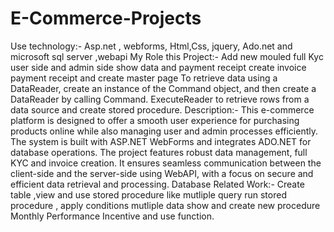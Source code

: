 # E-Commerce-Projects
Use technology:- Asp.net , webforms, Html,Css, jquery, Ado.net and microsoft sql server ,webapi
My Role this Project:- Add new mouled full Kyc user side and admin side show data and payment receipt create invoice payment receipt and create master page To retrieve data using a DataReader, create an instance of the Command object, and then create a DataReader by calling Command. ExecuteReader to retrieve rows from a data source and create  stored procedure.
Description:- This e-commerce platform is designed to offer a smooth user experience for purchasing products online while also managing user and admin processes efficiently. The system is built with ASP.NET WebForms and integrates ADO.NET for database operations. The project features robust data management, full KYC  and invoice creation. It ensures seamless communication between the client-side and the server-side using WebAPI, with a focus on secure and efficient data retrieval and processing. 
Database Related Work:- Create table ,view and use stored procedure like mutliple query run stored procedure , apply conditions mutliple data show and create new procedure Monthly Performance Incentive and use function.
